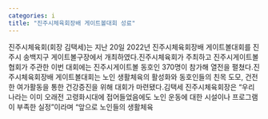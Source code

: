 ```yaml
---
categories: i
title: "진주시체육회장배 게이트볼대회 성료"
---
```

진주시체육회(회장 김택세)는 지난 20일 2022년 진주시체육회장배 게이트볼대회를 진주시 송백지구 게이트볼구장에서 개최하였다.진주시체육회가 주최하고 진주시게이트볼협회가 주관한 이번 대회에는 진주시게이트볼 동호인 370명이 참가해 열전을 펼쳤다.진주시체육회장배 게이트볼대회는 노인 생활체육의 활성화와 동호인들의 친목 도모, 건전한 여가활동을 통한 건강증진을 위해 대회가 마련됐다.김택세 진주시체육회장은 “우리나라는 이미 오래전 고령화시대에 접어들었음에도 노인 운동에 대한 시설이나 프로그램이 부족한 실정”이라며 “앞으로 노인들의 생활체육